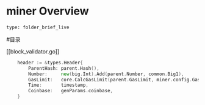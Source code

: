 # miner Overview
 
```ccard
type: folder_brief_live
```
 
#目录 


[[block_validator.go]]
```go
	header := &types.Header{
		ParentHash: parent.Hash(),
		Number:     new(big.Int).Add(parent.Number, common.Big1),
		GasLimit:   core.CalcGasLimit(parent.GasLimit, miner.config.GasCeil),
		Time:       timestamp,
		Coinbase:   genParams.coinbase,
	}
```